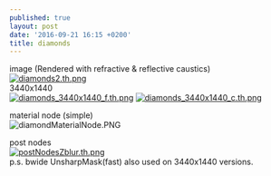 ```yaml
---
published: true
layout: post
date: '2016-09-21 16:15 +0200'
title: diamonds
---
```

image (Rendered with refractive & reflective caustics)  
[![diamonds2.th.png](https://cdn.scrot.moe/images/2016/09/21/diamonds2.th.png)](https://cdn.scrot.moe/images/2016/09/21/diamonds2.png)  
3440x1440  
[![diamonds_3440x1440_f.th.png](https://cdn.scrot.moe/images/2016/09/21/diamonds_3440x1440_f.th.png)](https://cdn.scrot.moe/images/2016/09/21/diamonds_3440x1440_f.png) 
[![diamonds_3440x1440_c.th.png](https://cdn.scrot.moe/images/2016/09/21/diamonds_3440x1440_c.th.png)](https://cdn.scrot.moe/images/2016/09/21/diamonds_3440x1440_c.png)

material node (simple)  
![diamondMaterialNode.PNG]({{site.baseurl}}/media/diamondMaterialNode.PNG)

post nodes  
[![postNodesZblur.th.png](https://cdn.scrot.moe/images/2016/09/21/postNodesZblur.th.png)](https://scrot.moe/image/Uamd)  
p.s. bwide UnsharpMask(fast) also used on 3440x1440 versions.
